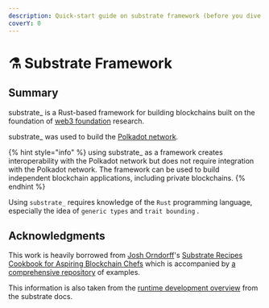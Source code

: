 ```yaml
---
description: Quick-start guide on substrate framework (before you dive in too far)
coverY: 0
---
```


# ⚗ Substrate Framework

## Summary

substrate\_ is a Rust-based framework for building blockchains built on the foundation of [web3 foundation](https://www.web3.foundation) research.&#x20;

substrate\_ was used to build the [Polkadot network](http://www.polkadot.network).

{% hint style="info" %}
using substrate\_ as a framework creates interoperability with the Polkadot network but does not require integration with the Polkadot network. The framework can be used to build independent blockchain applications, including private blockchains.
{% endhint %}

Using `substrate_` requires knowledge of the `Rust` programming language, especially the idea of `generic types` and `trait bounding` .

## Acknowledgments

This work is heavily borrowed from [Josh Orndorff](https://github.com/JoshOrndorff)'s [Substrate Recipes Cookbook for Aspiring Blockchain Chefs](https://substrate.recipes/events.html) which is accompanied by [a comprehensive repository](https://github.com/JoshOrndorff/recipes/tree/master/text) of examples.

This information is also taken from the [runtime development overview](https://docs.substrate.io/v3/runtime/frame/) from the substrate docs.




